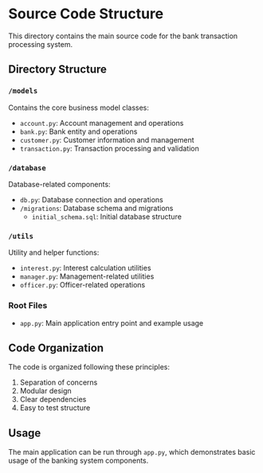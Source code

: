# Source Code Structure

This directory contains the main source code for the bank transaction processing system.

## Directory Structure

### `/models`
Contains the core business model classes:
- `account.py`: Account management and operations
- `bank.py`: Bank entity and operations
- `customer.py`: Customer information and management
- `transaction.py`: Transaction processing and validation

### `/database`
Database-related components:
- `db.py`: Database connection and operations
- `/migrations`: Database schema and migrations
  - `initial_schema.sql`: Initial database structure

### `/utils`
Utility and helper functions:
- `interest.py`: Interest calculation utilities
- `manager.py`: Management-related utilities
- `officer.py`: Officer-related operations

### Root Files
- `app.py`: Main application entry point and example usage

## Code Organization

The code is organized following these principles:
1. Separation of concerns
2. Modular design
3. Clear dependencies
4. Easy to test structure

## Usage

The main application can be run through `app.py`, which demonstrates basic usage of the banking system components. 